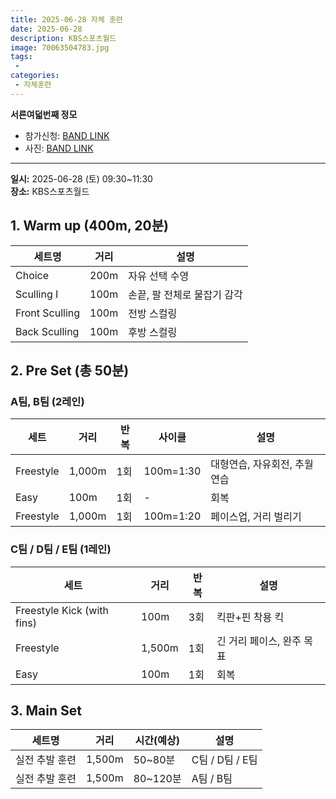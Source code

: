 ```yaml
---
title: 2025-06-28 자체 훈련
date: 2025-06-28
description: KBS스포츠월드
image: 70063504783.jpg
tags:
 - 
categories:
 - 자체훈련
---
```


**서른여덟번째 정모**


- 참가신청: [BAND LINK](https://band.us/band/93484357/schedule/4%2F93484357%2F734009870%2F19700101)
- 사진: [BAND LINK](https://band.us/band/93484357/album/87437489)


---

**일시:** 2025-06-28 (토) 09:30~11:30  
**장소:** KBS스포츠월드

## 1. Warm up (400m, **20분**)

| 세트명        | 거리  | 설명                                       |
|---------------|-------|--------------------------------------------|
| Choice        | 200m  | 자유 선택 수영                             |
| Sculling I    | 100m  | 손끝, 팔 전체로 물잡기 감각                 |
| Front Sculling| 100m  | 전방 스컬링                                |
| Back Sculling | 100m  | 후방 스컬링                                |


## 2. Pre Set (총 50분)

### A팀, B팀 (2레인)

| 세트         | 거리      | 반복 | 사이클      | 설명                        |
|--------------|-----------|------|-------------|-----------------------------|
| Freestyle    | 1,000m    | 1회  | 100m=1:30   | 대형연습, 자유회전, 추월연습 |
| Easy         | 100m      | 1회  | -           | 회복                        |
| Freestyle    | 1,000m    | 1회  | 100m=1:20   | 페이스업, 거리 벌리기        |

### C팀 / D팀 / E팀 (1레인)

| 세트           | 거리     | 반복 | 설명                                 |
|----------------|----------|------|--------------------------------------|
| Freestyle Kick (with fins) | 100m | 3회  | 킥판+핀 착용 킥                     |
| Freestyle      | 1,500m   | 1회  | 긴 거리 페이스, 완주 목표            |
| Easy           | 100m     | 1회  | 회복                                 |



## 3. Main Set


| 세트명      | 거리     | 시간(예상)   | 설명                                 |
|-------------|----------|--------------|--------------------------------------|
| 실전 추발 훈련   | 1,500m   | 50~80분      | C팀 / D팀 / E팀  |
| 실전 추발 훈련   | 1,500m   | 80~120분     | A팀 / B팀     |
